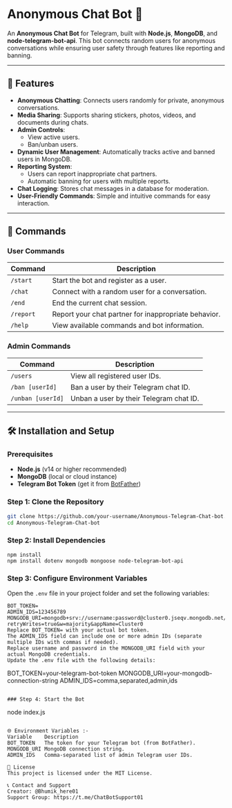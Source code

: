 # Anonymous Chat Bot 🤖

An **Anonymous Chat Bot** for Telegram, built with **Node.js**, **MongoDB**, and **node-telegram-bot-api**. This bot connects random users for anonymous conversations while ensuring user safety through features like reporting and banning.

---

## 🌟 Features
- **Anonymous Chatting**: Connects users randomly for private, anonymous conversations.
- **Media Sharing**: Supports sharing stickers, photos, videos, and documents during chats.
- **Admin Controls**:
  - View active users.
  - Ban/unban users.
- **Dynamic User Management**: Automatically tracks active and banned users in MongoDB.
- **Reporting System**: 
  - Users can report inappropriate chat partners.
  - Automatic banning for users with multiple reports.
- **Chat Logging**: Stores chat messages in a database for moderation.
- **User-Friendly Commands**: Simple and intuitive commands for easy interaction.

---

## 🚀 Commands

### User Commands
| Command      | Description                                       |
|--------------|---------------------------------------------------|
| `/start`     | Start the bot and register as a user.             |
| `/chat`      | Connect with a random user for a conversation.    |
| `/end`       | End the current chat session.                     |
| `/report`    | Report your chat partner for inappropriate behavior. |
| `/help`      | View available commands and bot information.      |

### Admin Commands
| Command      | Description                                       |
|--------------|---------------------------------------------------|
| `/users`     | View all registered user IDs.                     |
| `/ban [userId]`  | Ban a user by their Telegram chat ID.          |
| `/unban [userId]`| Unban a user by their Telegram chat ID.        |

---

## 🛠 Installation and Setup

### Prerequisites
- **Node.js** (v14 or higher recommended)
- **MongoDB** (local or cloud instance)
- **Telegram Bot Token** (get it from [BotFather](https://core.telegram.org/bots#botfather))

### Step 1: Clone the Repository
```bash
git clone https://github.com/your-username/Anonymous-Telegram-Chat-bot.git
cd Anonymous-Telegram-Chat-bot
```

### Step 2: Install Dependencies
```
npm install
npm install dotenv mongodb mongoose node-telegram-bot-api
```

### Step 3: Configure Environment Variables

Open the `.env` file in your project folder and set the following variables:

```env
BOT_TOKEN=
ADMIN_IDS=123456789
MONGODB_URI=mongodb+srv://username:password@cluster0.jseqv.mongodb.net/?retryWrites=true&w=majority&appName=Cluster0
Replace BOT_TOKEN= with your actual bot token.
The ADMIN_IDS field can include one or more admin IDs (separate multiple IDs with commas if needed).
Replace username and password in the MONGODB_URI field with your actual MongoDB credentials.
Update the .env file with the following details:
```
BOT_TOKEN=your-telegram-bot-token
MONGODB_URI=your-mongodb-connection-string
ADMIN_IDS=comma,separated,admin,ids
```

### Step 4: Start the Bot
```
node index.js
```

🌐 Environment Variables :- 
Variable	Description
BOT_TOKEN	The token for your Telegram bot (from BotFather).
MONGODB_URI	MongoDB connection string.
ADMIN_IDS	Comma-separated list of admin Telegram user IDs.

📜 License
This project is licensed under the MIT License.

📞 Contact and Support
Creator: @Bhumik_here01
Support Group: https://t.me/ChatBotSupport01
